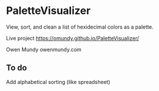 
# PaletteVisualizer

View, sort, and clean a list of hexidecimal colors as a palette.

Live project
https://omundy.github.io/PaletteVisualizer/

Owen Mundy owenmundy.com




## To do

Add alphabetical sorting (like spreadsheet)
